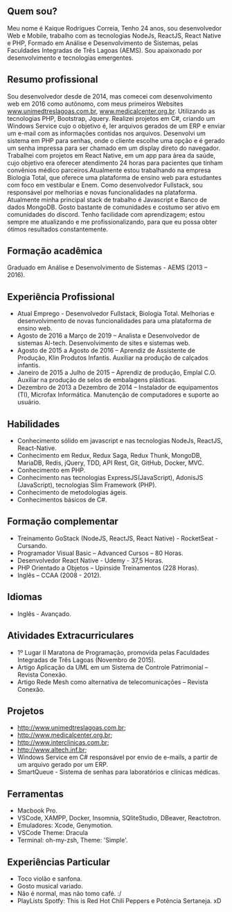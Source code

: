 ## Quem sou?

Meu nome é Kaique Rodrigues Correia, Tenho 24 anos, sou desenvolvedor Web e Mobile, trabalho com as tecnologias NodeJs, ReactJS, React Native e PHP, Formado em Análise e Desenvolvimento de Sistemas, pelas Faculdades Integradas de Três Lagoas (AEMS). Sou apaixonado por desenvolvimento e tecnologias emergentes.

## Resumo profissional

Sou desenvolvedor desde de 2014, mas comecei com desenvolvimento web em 2016 como autônomo, com meus primeiros Websites www.unimedtreslagoas.com.br, www.medicalcenter.org.br. Utilizando as tecnologias PHP, Bootstrap, Jquery. Realizei projetos em C#, criando um Windows Service cujo o objetivo é, ler arquivos gerados de um ERP e enviar um e-mail com as informações contidas nos arquivos. Desenvolvi um sistema em PHP para senhas, onde o cliente escolhe uma opção e é gerado um senha impressa para ser chamado em um display direto do navegador. Trabalhei com projetos em React Native, em um app para área da saúde, cujo objetivo era oferecer atendimento 24 horas para pacientes que tinham convênios médico parceiros.Atualmente estou trabalhando na empresa Biologia Total, que oferece uma plataforma de ensino web para estudantes com foco em vestibular e Enem. Como desenvolvedor Fullstack, sou responsável por melhorias e novas funcionalidades na plataforma. Atualmente minha principal stack de trabalho é Javascript e Banco de dados MongoDB. Gosto bastante de comunidades e costumo ser ativo em comunidades do discord. Tenho facilidade com aprendizagem; estou sempre me atualizando e me profissionalizando, para que eu possa obter ótimos resultados constantemente. 

## Formação acadêmica

Graduado em Análise e Desenvolvimento de Sistemas - AEMS (2013 – 2016).

## Experiência Profissional

* Atual Emprego - Desenvolvedor Fullstack, Biologia Total. Melhorias e desenvolvimento de novas funcionalidades para uma plataforma de ensino web.
* Agosto de 2016 a Março de 2019 – Analista e Desenvolvedor de sistemas Al-tech. Desenvolvimento de sites e sistemas web.
* Agosto de 2015 a Agosto de 2016 – Aprendiz de Assistente de Produção, Klin Produtos Infantis. Auxiliar na produção de calçados infantis.
* Janeiro de 2015 a Julho de 2015 – Aprendiz de produção, Emplal C.O. Auxiliar na produção de selos de embalagens plásticas.
* Dezembro de 2013 a Dezembro de 2014 – Instalador de equipamentos (TI), Microfax Informática. Manutenção de computadores e suporte ao usuário.


## Habilidades

* Conhecimento sólido em javascript e nas tecnologias NodeJs, ReactJS, React-Native.
* Conhecimento em Redux, Redux Saga, Redux Thunk, MongoDB, MariaDB, Redis, jQuery, TDD, API Rest, Git, GitHub, Docker, MVC.
* Conhecimento em PHP.
* Conhecimento nas tecnologias ExpressJS(JavaScript), AdonisJS (JavaScript), tecnologias Slim Framework (PHP). 
* Conhecimento de metodologias ágeis.
* Conhecimentos básicos de C#.

## Formação complementar

* Treinamento GoStack (NodeJS, ReactJS, React Native) - RocketSeat - Cursando.
* Programador Visual Basic – Advanced Cursos – 80 Horas.
* Desenvolvedor React Native - Udemy - 37,5 Horas.
* PHP Orientado a Objetos – Upinside Treinamentos (228 Horas).
* Inglês – CCAA (2008 - 2012).

## Idiomas

* Inglês - Avançado.

## Atividades Extracurriculares

* 1º Lugar II Maratona de Programação, promovida pelas Faculdades Integradas de Três Lagoas (Novembro de 2015).
* Artigo Aplicação da UML em um Sistema de Controle Patrimonial – Revista Conexão.
* Artigo Rede Mesh como alternativa de telecomunicações – Revista Conexão.

## Projetos

* http://www.unimedtreslagoas.com.br; 
* http://www.medicalcenter.org.br; 
* http://www.interclinicas.com.br;
* http://www.altech.inf.br;
* Windows Service em C# responsável por envio de e-mails, a partir de um arquivo gerado por um ERP.
* SmartQueue - Sistema de senhas para laboratórios e clínicas médicas.

## Ferramentas

* Macbook Pro.
* VSCode, XAMPP, Docker, Insomnia, SQliteStudio, DBeaver, Reactotron.
* Emuladores: Xcode, Genymotion.
* VSCode Theme: Dracula
* Terminal: oh-my-zsh, Theme: 'Simple'.

## Experiências Particular

* Toco violão e sanfona.
* Gosto musical variado.
* Não é normal, mas não tomo café. :/
* PlayLists Spotfy: This is Red Hot Chili Peppers e Potência Sertaneja. xD





